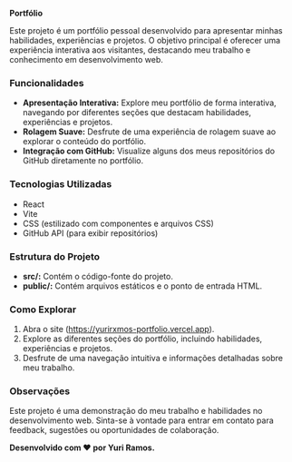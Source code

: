 **Portfólio**

Este projeto é um portfólio pessoal desenvolvido para apresentar minhas habilidades, experiências e projetos. O objetivo principal é oferecer uma experiência interativa aos visitantes, destacando meu trabalho e conhecimento em desenvolvimento web.

### Funcionalidades

- **Apresentação Interativa:** Explore meu portfólio de forma interativa, navegando por diferentes seções que destacam habilidades, experiências e projetos.
- **Rolagem Suave:** Desfrute de uma experiência de rolagem suave ao explorar o conteúdo do portfólio.
- **Integração com GitHub:** Visualize alguns dos meus repositórios do GitHub diretamente no portfólio.

### Tecnologias Utilizadas

- React
- Vite
- CSS (estilizado com componentes e arquivos CSS)
- GitHub API (para exibir repositórios)

### Estrutura do Projeto

- **src/:** Contém o código-fonte do projeto.
- **public/:** Contém arquivos estáticos e o ponto de entrada HTML.

### Como Explorar

1. Abra o site (https://yurirxmos-portfolio.vercel.app).
2. Explore as diferentes seções do portfólio, incluindo habilidades, experiências e projetos.
3. Desfrute de uma navegação intuitiva e informações detalhadas sobre meu trabalho.

### Observações

Este projeto é uma demonstração do meu trabalho e habilidades no desenvolvimento web. Sinta-se à vontade para entrar em contato para feedback, sugestões ou oportunidades de colaboração.

**Desenvolvido com ❤️ por Yuri Ramos.**
